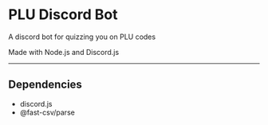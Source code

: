 # PLU Discord Bot

A discord bot for quizzing you on PLU codes

Made with Node.js and Discord.js

---

## Dependencies
- discord.js
- @fast-csv/parse
